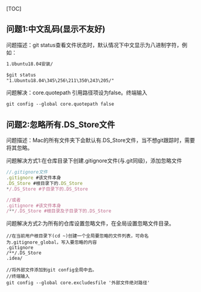 [TOC]

## 问题1:中文乱码(显示不友好)

问题描述：git status查看文件状态时，默认情况下中文显示为八进制字符，例如：

```markdown
1.Ubuntu18.04安装/

$git status
"1.Ubuntu18.04\345\256\211\350\243\205/"
```

问题解决：core.quotepath 引用路径项设为false。终端输入

```markdown
git config --global core.quotepath false
```

## 问题2:忽略所有.DS_Store文件

问题描述：Mac的所有文件夹下会默认有.DS_Store文件，当不想git跟踪时，需要将其忽略。

问题解决方式1:在仓库目录下创建.gitignore文件(与.git同级)，添加忽略文件

```js
//.gitignore文件
.gitignore #该文件本身
.DS_Store #根目录下的.DS_Store
*/.DS_Store #子目录下的.DS_Store

//或者
.gitignore #该文件本身
/**/.DS_Store #根目录及子目录下的.DS_Store
```

问题解决方式2:为所有的仓库设置忽略文件，在全局设置忽略文件目录。

```
//在当前用户根目录下(cd ~)创建一个全局要忽略的文件列表，可命名为.gitignore_global，写入要忽略的内容
.gitignore
/**/.DS_Store
.idea/

//将外部文件添加到git config全局中去。
//终端输入
git config --global core.excludesfile '外部文件绝对路径'
```

